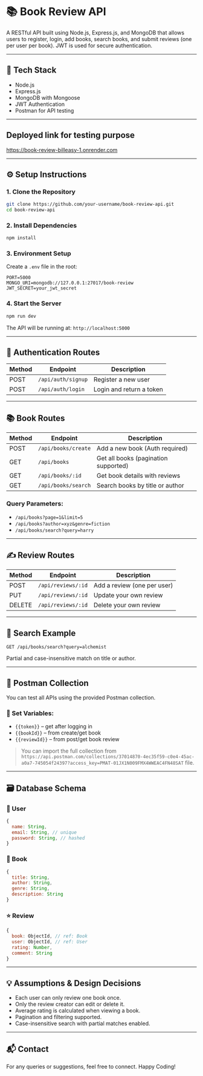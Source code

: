 # 📚 Book Review API

A RESTful API built using Node.js, Express.js, and MongoDB that allows users to register, login, add books, search books, and submit reviews (one per user per book). JWT is used for secure authentication.

---

## 🚀 Tech Stack

- Node.js
- Express.js
- MongoDB with Mongoose
- JWT Authentication
- Postman for API testing

---

## Deployed link for testing purpose
https://book-review-billeasy-1.onrender.com

---

## ⚙️ Setup Instructions

### 1. Clone the Repository

```bash
git clone https://github.com/your-username/book-review-api.git
cd book-review-api
```

### 2. Install Dependencies

```bash
npm install
```

### 3. Environment Setup

Create a `.env` file in the root:

```
PORT=5000
MONGO_URI=mongodb://127.0.0.1:27017/book-review
JWT_SECRET=your_jwt_secret
```

### 4. Start the Server

```bash
npm run dev
```

The API will be running at: `http://localhost:5000`

---

## 🔐 Authentication Routes

| Method | Endpoint      | Description             |
|--------|---------------|-------------------------|
| POST   | `/api/auth/signup` | Register a new user     |
| POST   | `/api/auth/login`  | Login and return a token|

---

## 📚 Book Routes

| Method | Endpoint             | Description                          |
|--------|----------------------|--------------------------------------|
| POST   | `/api/books/create`         | Add a new book (Auth required)       |
| GET    | `/api/books`         | Get all books (pagination supported) |
| GET    | `/api/books/:id`     | Get book details with reviews        |
| GET    | `/api/books/search`  | Search books by title or author      |

### Query Parameters:
- `/api/books?page=1&limit=5`
- `/api/books?author=xyz&genre=fiction`
- `/api/books/search?query=harry`

---

## ✍️ Review Routes

| Method | Endpoint                        | Description                        |
|--------|----------------------------------|------------------------------------|
| POST   | `/api/reviews/:id`              | Add a review (one per user)        |
| PUT    | `/api/reviews/:id`              | Update your own review             |
| DELETE | `/api/reviews/:id`              | Delete your own review             |

---

## 🔎 Search Example

```http
GET /api/books/search?query=alchemist
```

Partial and case-insensitive match on title or author.

---

## 🧪 Postman Collection

You can test all APIs using the provided Postman collection.

### 🔑 Set Variables:
- `{{token}}` – get after logging in
- `{{bookId}}` – from create/get book
- `{{reviewId}}` – from post/get book review

> You can import the full collection from `https://api.postman.com/collections/37014870-4ec35f59-c0e4-45ac-a0a7-745054f24397?access_key=PMAT-01JX1N009FMX4WWEAC4FN48SAT` file.

---

## 🗃️ Database Schema

### 🧑 User

```js
{
  name: String,
  email: String, // unique
  password: String, // hashed
}
```

### 📘 Book

```js
{
  title: String,
  author: String,
  genre: String,
  description: String
}
```

### ⭐ Review

```js
{
  book: ObjectId, // ref: Book
  user: ObjectId, // ref: User
  rating: Number,
  comment: String
}
```

---

## 💡 Assumptions & Design Decisions

- Each user can only review one book once.
- Only the review creator can edit or delete it.
- Average rating is calculated when viewing a book.
- Pagination and filtering supported.
- Case-insensitive search with partial matches enabled.

---

## 📬 Contact

For any queries or suggestions, feel free to connect. Happy Coding!


